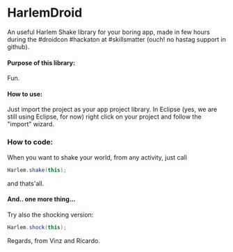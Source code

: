 HarlemDroid
===========

An useful Harlem Shake library for your boring app, made in few hours during the #droidcon #hackaton at #skillsmatter (ouch! no hastag support in github).

#### Purpose of this library:

Fun.

#### How to use:

Just import the project as your app project library.
In Eclipse (yes, we are still using Eclipse, for now) right click on your project and follow the "import" wizard.

### How to code:

When you want to shake your world, from any activity, just call

```java
Harlem.shake(this);
```

and thats'all.

#### And.. one more thing...

Try also the shocking version:

```java
Harlem.shock(this);
```

Regards, from Vinz and Ricardo.
